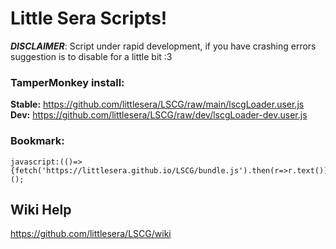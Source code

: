 # Little Sera Scripts!
***DISCLAIMER***: Script under rapid development, if you have crashing errors suggestion is to disable for a little bit :3

### TamperMonkey install:
**Stable:** https://github.com/littlesera/LSCG/raw/main/lscgLoader.user.js
**Dev:** https://github.com/littlesera/LSCG/raw/dev/lscgLoader-dev.user.js

### Bookmark:
```
javascript:(()=>{fetch('https://littlesera.github.io/LSCG/bundle.js').then(r=>r.text()).then(r=>eval(r));})();
```

## **Wiki Help**

https://github.com/littlesera/LSCG/wiki
